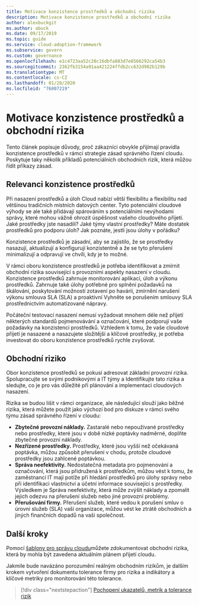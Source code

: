 ```yaml
---
title: Motivace konzistence prostředků a obchodní rizika
description: Motivace konzistence prostředků a obchodní rizika
author: alexbuckgit
ms.author: abuck
ms.date: 09/17/2019
ms.topic: guide
ms.service: cloud-adoption-framework
ms.subservice: govern
ms.custom: governance
ms.openlocfilehash: e1c4723aa52c20c16dbfa883d7e8566292ca54b3
ms.sourcegitcommit: 2362fb3154a91aa421224ffdb2cc632d982b129b
ms.translationtype: MT
ms.contentlocale: cs-CZ
ms.lasthandoff: 01/28/2020
ms.locfileid: "76807219"
---
```

# <a name="resource-consistency-motivations-and-business-risks"></a>Motivace konzistence prostředků a obchodní rizika

Tento článek popisuje důvody, proč zákazníci obvykle přijímají pravidla konzistence prostředků v rámci strategie zásad správného řízení cloudu. Poskytuje taky několik příkladů potenciálních obchodních rizik, která můžou řídit příkazy zásad.

<!-- markdownlint-disable MD026 -->

## <a name="resource-consistency-relevancy"></a>Relevanci konzistence prostředků

Při nasazení prostředků a úloh Cloud nabízí větší flexibilitu a flexibilitu nad většinou tradičních místních datových center. Tyto potenciální cloudové výhody se ale také přidávají spárováním s potenciálními nevýhodami správy, které mohou vážně ohrozit úspěšnost vašeho cloudového přijetí. Jaké prostředky jste nasadili? Jaké týmy vlastní prostředky? Máte dostatek prostředků pro podporu úloh? Jak poznáte, jestli jsou úlohy v pořádku?

Konzistence prostředků je zásadní, aby se zajistilo, že se prostředky nasazují, aktualizují a konfigurují konzistentně a že se tyto přerušení minimalizují a odpravují ve chvíli, kdy je to možné.

V rámci oboru konzistence prostředků je potřeba identifikovat a zmírnit obchodní rizika související s provozními aspekty nasazení v cloudu. Konzistence prostředků zahrnuje monitorování aplikací, úloh a výkonu prostředků. Zahrnuje také úlohy potřebné pro splnění požadavků na škálování, poskytování možností zotavení po havárii, zmírnění narušení výkonu smlouva SLA (SLA) a proaktivní Vyhněte se porušením smlouvy SLA prostřednictvím automatizované nápravy.

Počáteční testovací nasazení nemusí vyžadovat mnohem déle než přijetí některých standardů pojmenovávání a označování, které podporují vaše požadavky na konzistenci prostředků. Vzhledem k tomu, že vaše cloudové přijetí je nasazené a nasazujete složitější a klíčové prostředky, je potřeba investovat do oboru konzistence prostředků rychle zvyšovat.

## <a name="business-risk"></a>Obchodní riziko

Obor konzistence prostředků se pokusí adresovat základní provozní rizika. Spolupracujte se svými podnikovými a IT týmy a Identifikujte tato rizika a sledujte, co je pro vás důležité při plánování a implementaci cloudových nasazení.

Rizika se budou lišit v rámci organizace, ale následující slouží jako běžné rizika, která můžete použít jako výchozí bod pro diskuze v rámci svého týmu zásad správného řízení v cloudu:

- **Zbytečné provozní náklady.** Zastaralé nebo nepoužívané prostředky nebo prostředky, které jsou v době nízké poptávky nadměrné, doplňte zbytečné provozní náklady.
- **Nezřízené prostředky.** Prostředky, které jsou vyšší než očekávaná poptávka, můžou způsobit přerušení v chodu, protože cloudové prostředky jsou zahlcené poptávkou.
- **Správa neefektivity.** Nedostatečná metadata pro pojmenování a označování, která jsou přidružená k prostředkům, můžou vést k tomu, že zaměstnanci IT mají potíže při hledání prostředků pro úlohy správy nebo při identifikaci vlastnictví a účetní informace související s prostředky. Výsledkem je Správa neefektivity, která může zvýšit náklady a zpomalit jejich odezvu na přerušení služeb nebo jiné provozní problémy.
- **Přerušování firmy.** Přerušení služeb, které vedou k porušení smluv o úrovni služeb (SLA) vaší organizace, můžou vést ke ztrátě obchodních a jiných finančních dopadů na vaši společnost.

## <a name="next-steps"></a>Další kroky

Pomocí [šablony pro správu cloudu](./template.md)můžete zdokumentovat obchodní rizika, která by mohla být zavedena aktuálním plánem přijetí cloudu.

Jakmile bude navázáno porozumění reálným obchodním rizikům, je dalším krokem vytvoření dokumentu tolerance firmy pro rizika a indikátory a klíčové metriky pro monitorování této tolerance.

> [!div class="nextstepaction"]
> [Pochopení ukazatelů, metrik a tolerance rizik](./metrics-tolerance.md)
